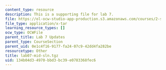 ```yaml
---
content_type: resource
description: This is a supporting file for lab 7.
file: https://ol-ocw-studio-app-production.s3.amazonaws.com/courses/2-s998-marine-autonomy-sensing-and-communications-spring-2012/134b04d34970bbd3bc39e0783368fec6_lab07-mid-sln.tgz
file_type: application/x-tar
learning_resource_types: []
ocw_type: OCWFile
parent_title: Lab 7 Updates
parent_type: CourseSection
parent_uid: 0e1c4f16-9177-fa24-07c9-42dd4fa282be
resourcetype: Other
title: lab07-mid-sln.tgz
uid: 134b04d3-4970-bbd3-bc39-e0783368fec6
---
```

